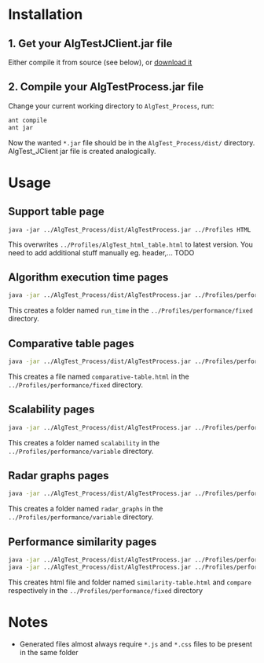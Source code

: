 # Installation
## 1. Get your AlgTestJClient.jar file 
Either compile it from source (see below), or [download it](https://github.com/crocs-muni/JCAlgTest/releases)

## 2. Compile your AlgTestProcess.jar file
Change your current working directory to `AlgTest_Process`, run:
```bash
ant compile
ant jar
```
Now the wanted `*.jar` file should be in the `AlgTest_Process/dist/` directory. AlgTest_JClient 
jar file is created analogically.

# Usage
## Support table page
```
java -jar ../AlgTest_Process/dist/AlgTestProcess.jar ../Profiles HTML
```
This overwrites `../Profiles/AlgTest_html_table.html` to latest version. You need to add additional stuff 
manually eg. header,... TODO

## Algorithm execution time pages
```bash
java -jar ../AlgTest_Process/dist/AlgTestProcess.jar ../Profiles/performance/fixed JCINFO
```
This creates a folder named `run_time` in the `../Profiles/performance/fixed` directory.

## Comparative table pages
```bash
java -jar ../AlgTest_Process/dist/AlgTestProcess.jar ../Profiles/performance/fixed SORTABLE
```
This creates a file named `comparative-table.html` in the `../Profiles/performance/fixed` directory.

## Scalability pages
```bash
java -jar ../AlgTest_Process/dist/AlgTestProcess.jar ../Profiles/performance/variable SCALABILITY
```
This creates a folder named `scalability` in the `../Profiles/performance/variable` directory.

## Radar graphs pages
```bash
java -jar ../AlgTest_Process/dist/AlgTestProcess.jar ../Profiles/performance/fixed RADAR
```
This creates a folder named `radar_graphs` in the `../Profiles/performance/variable` directory.

## Performance similarity pages
```bash
java -jar ../AlgTest_Process/dist/AlgTestProcess.jar ../Profiles/performance/fixed SIMILARITY
java -jar ../AlgTest_Process/dist/AlgTestProcess.jar ../Profiles/performance/fixed COMPAREGRAPH
```
This creates html file and folder named `similarity-table.html` and `compare` respectively in the `../Profiles/performance/fixed` directory

# Notes
- Generated files almost always require `*.js` and `*.css` files to be present in the same folder
